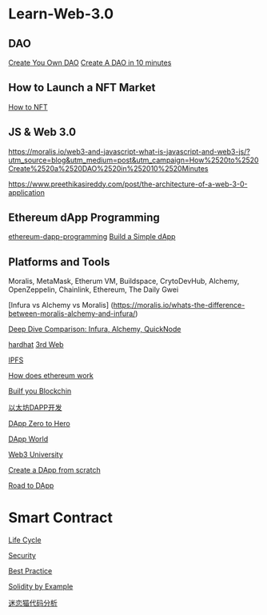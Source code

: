 # Learn-Web-3.0
## DAO
[Create You Own DAO](https://www.quicknode.com/guides/web3-sdks/how-to-create-your-own-dao-with-aragon)
[Create A DAO in 10 minutes](https://moralis.io/how-to-create-a-dao-in-10-minutes/)

## How to Launch a NFT Market
[How to NFT](https://moralis.io/how-to-launch-an-nft-marketplace/?utm_source=blog&utm_medium=post&utm_campaign=How%2520to%2520Create%2520a%2520DAO%2520in%252010%2520Minutes)

## JS & Web 3.0

https://moralis.io/web3-and-javascript-what-is-javascript-and-web3-js/?utm_source=blog&utm_medium=post&utm_campaign=How%2520to%2520Create%2520a%2520DAO%2520in%252010%2520Minutes

https://www.preethikasireddy.com/post/the-architecture-of-a-web-3-0-application
[](https://www.sitepoint.com/building-ethereum-dapps-web3-ui-dao-contract/)


## Ethereum dApp Programming

[ethereum-dapp-programming](https://academy.moralis.io/courses/ethereum-dapp-programming)
[Build a Simple dApp](https://docs.moralis.io/guides/build-a-simple-dapp-in-3-minutes?utm_source=blog&utm_medium=post&utm_campaign=Web3%2520and%2520JavaScript%2520%25E2%2580%2593%2520What%2520is%2520JavaScript%2520and%2520Web3.js%253F)


## Platforms and Tools

Moralis, MetaMask, Etherum VM, Buildspace, CrytoDevHub, Alchemy, OpenZeppelin, Chainlink, Ethereum, The Daily Gwei

[Infura vs Alchemy vs Moralis] (https://moralis.io/whats-the-difference-between-moralis-alchemy-and-infura/)

[Deep Dive Comparison: Infura, Alchemy, QuickNode](https://blog.quicknode.com/price-compare-infura-alchemy-quiknode/)

[hardhat](https://hardhat.org)
[3rd Web](https://thirdweb.com)


[IPFS](https://thenewstack.io/interplanetary-file-system-could-pave-the-way-for-a-distributed-permanent-web/)

[How does ethereum work]([https://www.preethikasireddy.com/post/how-does-ethereum-work-anyway])

[Builf you Blockchin](https://www.youtube.com/watch?v=_V7MntH_Tu8)

[以太坊DAPP开发](https://www.youtube.com/watch?v=-Xf_teZBV6U)

[DApp Zero to Hero](https://github.com/dingzhanjun/papers/blob/master/crypto/2018-04-28-dapp-zero-to-hero.md)

[DApp World](https://dapp-world.com/)

[Web3 University](https://www.dappuniversity.com/articles/the-ultimate-ethereum-dapp-tutorial)

[Create a DApp from scratch](https://betterprogramming.pub/build-your-first-dapp-with-web3-js-9a7306d16a61)

[Road to DApp](https://wissal-haji.medium.com)


# Smart Contract


[Life Cycle](https://hackernoon.com/ethereum-smart-contracts-lifecycle-multiple-contracts-message-sender-e9195ceff3ec)

[Security](https://blog.openzeppelin.com/onward-with-ethereum-smart-contract-security-97a827e47702/)

[Best Practice](https://github.com/ConsenSys/smart-contract-best-practices)

[Solidity by Example](https://solidity-by-example.org/primitives/)

[迷恋猫代码分析](https://github.com/bigdata123456/BitTigerLab/blob/master/Blockchain/Classes/CryptoKitties/README.md)
